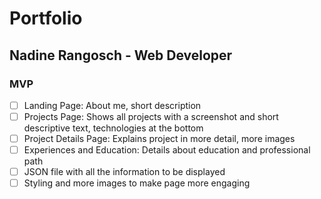 # Portfolio
## Nadine Rangosch - Web Developer

### MVP
- [ ] Landing Page: About me, short description
- [ ] Projects Page: Shows all projects with a screenshot and short descriptive text, technologies at the bottom
- [ ] Project Details Page: Explains project in more detail, more images
- [ ] Experiences and Education: Details about education and professional path
- [ ] JSON file with all the information to be displayed
- [ ] Styling and more images to make page more engaging